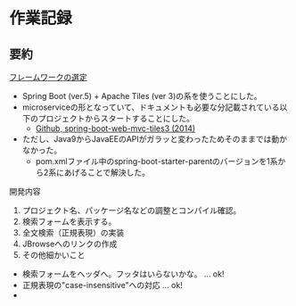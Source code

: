 

# 作業記録

## 要約

[フレームワークの選定](choosing_frameworks.md)

- Spring Boot (ver.5) + Apache Tiles (ver 3)の系を使うことにした。
- microserviceの形となっていて、ドキュメントも必要な分記載されている以下のプロジェクトからスタートすることにした。
   - [Github, spring-boot-web-mvc-tiles3 (2014)](https://github.com/mmeany/spring-boot-web-mvc-tiles3)
- ただし、Java9からJavaEEのAPIがガラッと変わったためそのままでは動かなかった。
  - pom.xmlファイル中のspring-boot-starter-parentのバージョンを1系から2系にあげることで解決した。

開発内容

1. プロジェクト名、パッケージ名などの調整とコンパイル確認。
2. 検索フォームを表示する。
3. 全文検索（正規表現）の実装
4. JBrowseへのリンクの作成
5. その他細かいこと
  - 検索フォームをヘッダへ。フッタはいらないかな。 ... ok!
  - 正規表現の"case-insensitive"への対応 ... ok!
  - <title>を直す。...ok!
  - ゲノムブラウザの表示範囲確認 ... ok! 
  - 設定を設定ファイルから読み込むようにする。 ... ok!
  - resetボタンを効かせる。 ... ok!
  - CSSの適用
    - マウスオーバー時の背景色を変えてユーザーの行ずれミスを防ぐ ... ok!
	- JBrowseへのリンクをアイコンで表現する。 ... ok!
	  - http://olivero.info/bari/h/hyperlink-button-icon/
	  - ロイヤリティーの問題の調査と解消が必要
6. 全体の調整 => リリース
  - DS text searchのドキュメントを作る ... ok!
7. さらに続きの細かいこと
  - rgm12のコンテナの中にDS text searchをインストール ... ok!
  - トップページつくる
  - コンテナをリリース (rgm01にWebサーバー立ててrgm22をマウントしとけばいいんでしょ)
8. CSSの整理
  - 全体配置
  - リンクアイコンのロイヤリティー問題の調査・解消が必要
9. JBrowseのプラグイン (Dojoの勉強)







